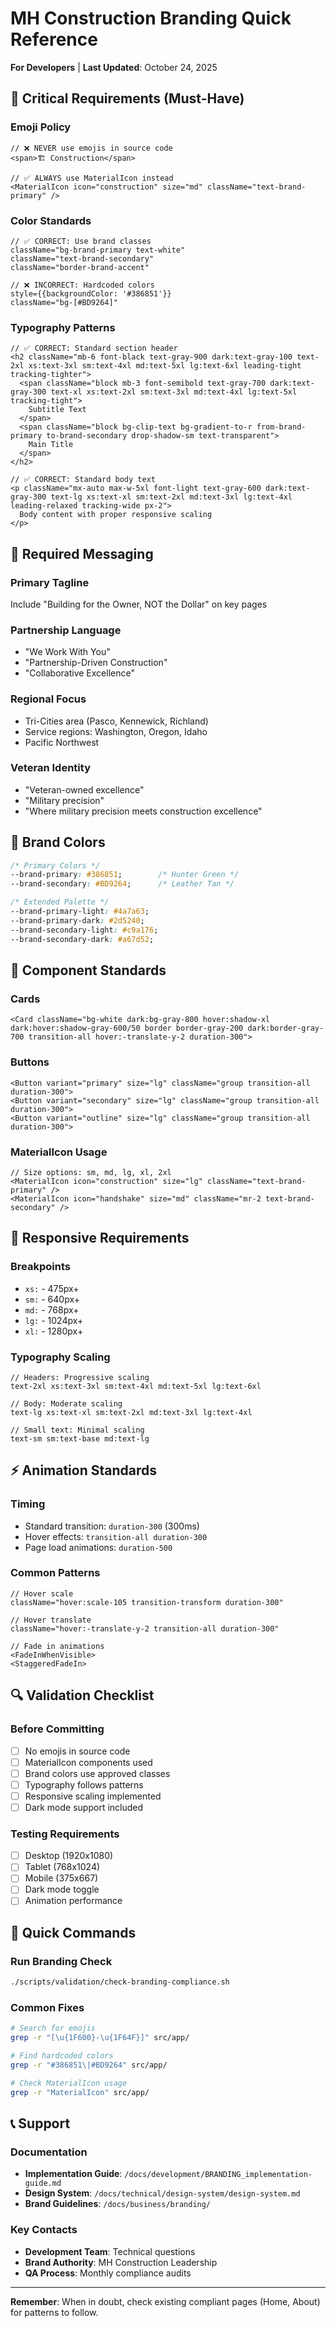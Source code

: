 # MH Construction Branding Quick Reference

**For Developers** | **Last Updated**: October 24, 2025

## 🚨 Critical Requirements (Must-Have)

### Emoji Policy

```tsx
// ❌ NEVER use emojis in source code
<span>🏗️ Construction</span>

// ✅ ALWAYS use MaterialIcon instead
<MaterialIcon icon="construction" size="md" className="text-brand-primary" />
```

### Color Standards

```tsx
// ✅ CORRECT: Use brand classes
className="bg-brand-primary text-white"
className="text-brand-secondary"
className="border-brand-accent"

// ❌ INCORRECT: Hardcoded colors
style={{backgroundColor: '#386851'}}
className="bg-[#BD9264]"
```

### Typography Patterns

```tsx
// ✅ CORRECT: Standard section header
<h2 className="mb-6 font-black text-gray-900 dark:text-gray-100 text-2xl xs:text-3xl sm:text-4xl md:text-5xl lg:text-6xl leading-tight tracking-tighter">
  <span className="block mb-3 font-semibold text-gray-700 dark:text-gray-300 text-xl xs:text-2xl sm:text-3xl md:text-4xl lg:text-5xl tracking-tight">
    Subtitle Text
  </span>
  <span className="block bg-clip-text bg-gradient-to-r from-brand-primary to-brand-secondary drop-shadow-sm text-transparent">
    Main Title
  </span>
</h2>

// ✅ CORRECT: Standard body text
<p className="mx-auto max-w-5xl font-light text-gray-600 dark:text-gray-300 text-lg xs:text-xl sm:text-2xl md:text-3xl lg:text-4xl leading-relaxed tracking-wide px-2">
  Body content with proper responsive scaling
</p>
```

## 📝 Required Messaging

### Primary Tagline

Include "Building for the Owner, NOT the Dollar" on key pages

### Partnership Language

- "We Work With You"
- "Partnership-Driven Construction"
- "Collaborative Excellence"

### Regional Focus

- Tri-Cities area (Pasco, Kennewick, Richland)
- Service regions: Washington, Oregon, Idaho
- Pacific Northwest

### Veteran Identity

- "Veteran-owned excellence"
- "Military precision"
- "Where military precision meets construction excellence"

## 🎨 Brand Colors

```css
/* Primary Colors */
--brand-primary: #386851;        /* Hunter Green */
--brand-secondary: #BD9264;      /* Leather Tan */

/* Extended Palette */
--brand-primary-light: #4a7a63;
--brand-primary-dark: #2d5240;
--brand-secondary-light: #c9a176;
--brand-secondary-dark: #a67d52;
```

## 🔧 Component Standards

### Cards

```tsx
<Card className="bg-white dark:bg-gray-800 hover:shadow-xl dark:hover:shadow-gray-600/50 border border-gray-200 dark:border-gray-700 transition-all hover:-translate-y-2 duration-300">
```

### Buttons

```tsx
<Button variant="primary" size="lg" className="group transition-all duration-300">
<Button variant="secondary" size="lg" className="group transition-all duration-300">
<Button variant="outline" size="lg" className="group transition-all duration-300">
```

### MaterialIcon Usage

```tsx
// Size options: sm, md, lg, xl, 2xl
<MaterialIcon icon="construction" size="lg" className="text-brand-primary" />
<MaterialIcon icon="handshake" size="md" className="mr-2 text-brand-secondary" />
```

## 📱 Responsive Requirements

### Breakpoints

- `xs:` - 475px+
- `sm:` - 640px+
- `md:` - 768px+
- `lg:` - 1024px+
- `xl:` - 1280px+

### Typography Scaling

```tsx
// Headers: Progressive scaling
text-2xl xs:text-3xl sm:text-4xl md:text-5xl lg:text-6xl

// Body: Moderate scaling
text-lg xs:text-xl sm:text-2xl md:text-3xl lg:text-4xl

// Small text: Minimal scaling
text-sm sm:text-base md:text-lg
```

## ⚡ Animation Standards

### Timing

- Standard transition: `duration-300` (300ms)
- Hover effects: `transition-all duration-300`
- Page load animations: `duration-500`

### Common Patterns

```tsx
// Hover scale
className="hover:scale-105 transition-transform duration-300"

// Hover translate
className="hover:-translate-y-2 transition-all duration-300"

// Fade in animations
<FadeInWhenVisible>
<StaggeredFadeIn>
```

## 🔍 Validation Checklist

### Before Committing

- [ ] No emojis in source code
- [ ] MaterialIcon components used
- [ ] Brand colors use approved classes
- [ ] Typography follows patterns
- [ ] Responsive scaling implemented
- [ ] Dark mode support included

### Testing Requirements

- [ ] Desktop (1920x1080)
- [ ] Tablet (768x1024)
- [ ] Mobile (375x667)
- [ ] Dark mode toggle
- [ ] Animation performance

## 🚀 Quick Commands

### Run Branding Check

```bash
./scripts/validation/check-branding-compliance.sh
```

### Common Fixes

```bash
# Search for emojis
grep -r "[\u{1F600}-\u{1F64F}]" src/app/

# Find hardcoded colors
grep -r "#386851\|#BD9264" src/app/

# Check MaterialIcon usage
grep -r "MaterialIcon" src/app/
```

## 📞 Support

### Documentation

- **Implementation Guide**: `/docs/development/BRANDING_implementation-guide.md`
- **Design System**: `/docs/technical/design-system/design-system.md`
- **Brand Guidelines**: `/docs/business/branding/`

### Key Contacts

- **Development Team**: Technical questions
- **Brand Authority**: MH Construction Leadership
- **QA Process**: Monthly compliance audits

---

**Remember**: When in doubt, check existing compliant pages (Home, About) for patterns to follow.
